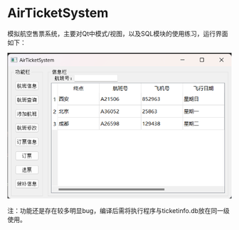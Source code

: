 # AirTicketSystem
模拟航空售票系统，主要对Qt中模式/视图，以及SQL模块的使用练习，运行界面如下：

![project](.\src\project.png)

注：功能还是存在较多明显bug，编译后需将执行程序与ticketinfo.db放在同一级使用。
